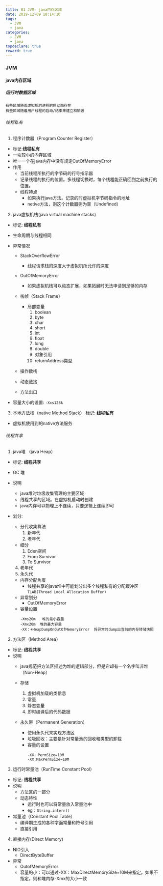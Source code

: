 ```yaml
---
title: 01 JVM- java内存区域
date: 2019-12-09 18:14:10
tags:
  - JVM
  - java
categories:
  - JVM
  - java
topdeclare: true
reward: true
---
```

### JVM
#### java内存区域

##### 运行时数据区域  
	有些区域随着虚拟机的进程的启动而存在  
	有些区域随着用户线程的启动/结束来建立和销毁  

<!--more-->
###### 线程私有
1. 程序计数器（Program Counter Register）
- 标记:__线程私有__
- 一块较小的内存区域
- 唯一一个在java内存中没有规定OutOfMemoryError
- 作用
	- 当前线程所执行的字节码的行号指示器
	- 记录线程的执行的位置。多线程切换时，每个线程能正确回到之前执行的位置。
	- 线程特点
		- 如果执行java方法。记录的时虚拟机字节码指令的地址
		- netive方法，则这个计数器则为空（Undefined）

2. java虚拟机栈(java virtual machine stacks)
- 标记: __线程私有__
- 生命周期与线程相同
- 异常情况
	- StackOverflowError
		- 线程请求栈的深度大于虚拟机所允许的深度
	- OutOfMemoryError
		- 如果虚拟机栈可以动态扩展，如果拓展时无法申请到足够的内存
	- 栈帧（Stack Frame）
		- 局部变量
			1. boolean
			2. byte
			3. char
			4. short
			5. int
			6. float
			7. long
			8. double
			9. 对象引用
			10. returnAddress类型

  	- 操作数栈
  	- 动态链接
  	- 方法出口

- 容量大小的设置: `-Xxs128k`

3. 本地方法栈（native Method Stack）
标记: __线程私有__
- 虚拟机使用到的native方法服务

###### 线程共享
1. java堆 （java Heap）
- 标记: __线程共享__
- GC 堆
- 说明
	- java堆时垃圾收集管理的主要区域
	- 线程共享的区域。在虚拟机启动时创建
	- java内存可以物理上不连续，只要逻辑上连续即可
- 划分:
	- 分代收集算法
		1. 新年代
		2. 老年代
	- 细分
		1. Eden空间
		2. From Survivor
		3. To Survivor
    4. 老年代
    5. 永久代

	- 内存分配角度
		- 线程共享的java堆中可能划分出多个线程私有的分配缓冲区 `TLAB(Thread Local Allocation Buffer)`
	- 异常划分
		- OutOfMemoryError
	- 容量设置
		```
		-Xms20m   堆的最小容量
		-Xmx20m  堆的最大容量
		-XX：+HeapDumpOnOutOfMemoryError  将异常时dump出当前的内存转储快照
		```

2. 方法区（Method Area）
- 标记: __线程共享__
- 说明
	- java规范把方法区描述为堆的逻辑部分，但是它却有一个名字叫非堆（Non-Heap）
	- 存储
		1. 虚拟机加载的类信息
		2. 常量
		3. 静态变量
		4. 即时编译后的代码数据

	- 永久带（Permanent Generation）
		- 使用永久代来实现方法区
		- 垃圾回收：主要是针对常量池的回收和类型的卸载
		- 容量的设置
			```
			-XX：PermSize=10M
			-XX:MaxPermSize=10M
			```
3. 运行时常量池（RunTime Constant Pool）
- 标记: __线程共享__
- 说明
	- 方法区的一部分
	- 动态特性
		- 运行时也可以将常量放入常量池中
		- eg：`String.intern()`
- 常量池（Constant Pool Table）
	- 编译期生成的各种字面常量和符号引用
	- 直接引用

4. 直接内存(Direct  Memory)
- NIO引入
  - DirectByteBuffer
- 异常
  - OutofMemoryError
  - 容量的小：可以通过-XX：MaxDirectMemorySize=10M来指定，如果不指定，则和堆内存-Xmx的大小一致
